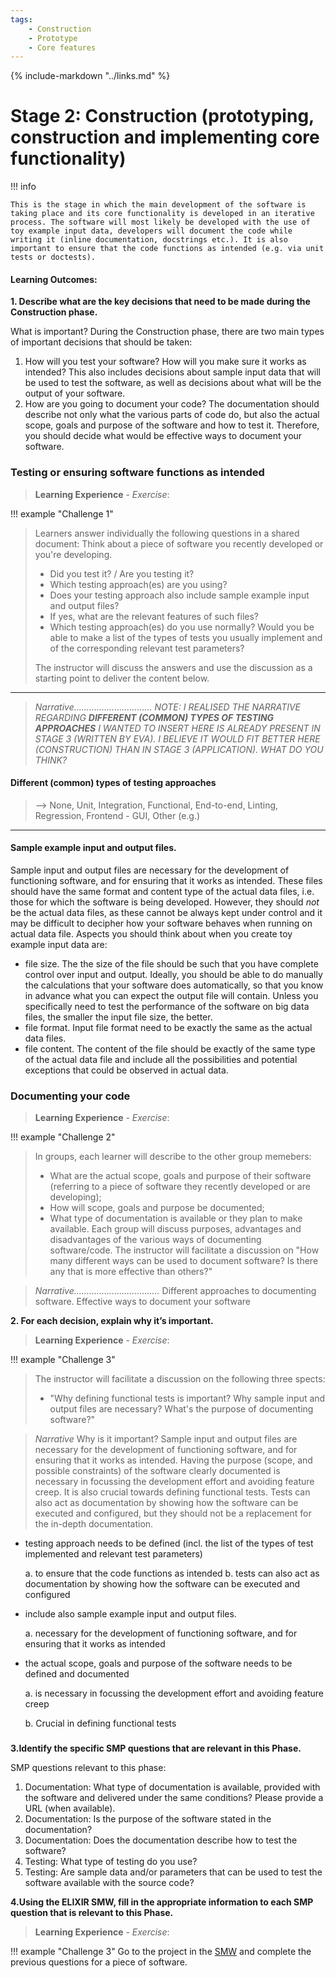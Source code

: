 ```yaml
---
tags:
    - Construction
    - Prototype
    - Core features
---
```


{% include-markdown "../links.md" %}

# Stage 2: Construction (prototyping, construction and implementing core functionality)

!!! info

    This is the stage in which the main development of the software is taking place and its core functionality is developed in an iterative process. The software will most likely be developed with the use of toy example input data, developers will document the code while writing it (inline documentation, docstrings etc.). It is also important to ensure that the code functions as intended (e.g. via unit tests or doctests).
    
#### Learning Outcomes:

**1. Describe what are the key decisions that need to be made during the Construction phase.**

 What is important? During the Construction phase, there are two main types of important decisions that should be taken:
1. How will you test your software? How will you make sure it works as intended? This also includes decisions about sample input data that will be used to test the software, as well as decisions about what will be the output of your software.
2. How are you going to document your code? The documentation should describe not only what the various parts of code do, but also the actual scope, goals and purpose of the software and how to test it. Therefore, you should decide what would be effective ways to document your software.

### Testing or ensuring software functions as intended

> **Learning Experience** - *Exercise*: 

!!! example "Challenge 1"
> Learners answer individually the following questions in a shared document: 
> Think about a piece of software you recently developed or you're developing.
> - Did you test it? / Are you testing it?
> - Which testing approach(es) are you using?
> - Does your testing approach also include sample example input and output files?
> - If yes, what are the relevant features of such files?
> - Which testing approach(es) do you use normally? Would you be able to make a list of the types of tests you usually implement and of the corresponding relevant test parameters?
> 
> The instructor will discuss the answers and use the discussion as a starting point to deliver the content below.  

------------------------------------------
> *Narrative............................... 
NOTE: I REALISED THE NARRATIVE REGARDING **DIFFERENT (COMMON) TYPES OF TESTING APPROACHES** I WANTED TO INSERT HERE IS ALREADY PRESENT IN STAGE 3 (WRITTEN BY EVA). I BELIEVE IT WOULD FIT BETTER HERE (CONSTRUCTION) THAN IN STAGE 3 (APPLICATION). WHAT DO YOU THINK?*

#### Different (common) types of testing approaches
>   --> None, Unit, Integration, Functional, End-to-end, Linting, Regression, Frontend - GUI, Other (e.g.)
>   
------------------------------------------

#### Sample example input and output files.
Sample input and output files are necessary for the development of functioning software, and for ensuring that it works as intended.
These files should have the same format and content type of the actual data files, i.e. those for which the software is being developed. However, they should *not* be the actual data files, as these cannot be always kept under control and it may be difficult to decipher how your software behaves when running on actual data file. Aspects you should think about when you create toy example input data are:
- file size. The the size of the file should be such that you have complete control over input and output. Ideally, you should be able to do manually the calculations that your software does automatically, so that you know in advance what you can expect the output file will contain. Unless you specifically need to test the performance of the software on big data files, the smaller the input file size, the better.
- file format. Input file format need to be exactly the same as the actual data files. 
- file content. The content of the file should be exactly of the same type of the actual data file and include all the possibilities and potential exceptions that could be observed in actual data. 

### Documenting your code

> **Learning Experience** - *Exercise*: 

!!! example "Challenge 2"
> In groups, each learner will describe to the other group memebers: 
> - What are the actual scope, goals and purpose of their software (referring to a piece of software they recently developed or are developing); 
> - How will scope, goals and purpose be documented;
> - What type of documentation is available or they plan to make available.
> Each group will discuss purposes, advantages and disadvantages of the various ways of documenting software/code.
> The instructor will facilitate a discussion on "How many different ways can be used to document software? Is there any that is more effective than others?"

> *Narrative..................................*
Different approaches to documenting software. Effective ways to document your software


**2. For each decision, explain why it’s important.**

> **Learning Experience** - *Exercise*: 

!!! example "Challenge 3"
> The instructor will facilitate a discussion on the following three spects:
>  - "Why defining functional tests is important?
>  Why sample input and output files are necessary? 
>  What's the purpose of documenting software?" 

> *Narrative*
Why is it important? Sample input and output files are necessary for the development of functioning software, and for ensuring that it works as intended. Having the purpose (scope, and possible constraints) of the software clearly documented is necessary in focussing the development effort and avoiding feature creep. It is also crucial towards defining functional tests. Tests can also act as documentation by showing how the software can be executed and configured, but they should not be a replacement for the in-depth documentation.


- testing approach needs to be defined (incl. the list of the types of test implemented and relevant test parameters)

    a. to ensure that the code functions as intended
    b. tests can also act as documentation by showing how the software can be executed and configured
    
- include also sample example input and output files.

    a. necessary for the development of functioning software, and for ensuring that it works as intended
    
- the actual scope, goals and purpose of the software needs to be defined and documented

    a. is necessary in focussing the development effort and avoiding feature creep
    
    b. Crucial in defining functional tests

###


**3.Identify the specific SMP questions that are relevant in this Phase.**

SMP questions relevant to this phase:

1) Documentation: What type of documentation is available, provided with the software and delivered under the same conditions? Please provide a URL (when available).
2) Documentation: Is the purpose of the software stated in the documentation?
3) Documentation: Does the documentation describe how to test the software?
4) Testing: What type of testing do you use?
5) Testing: Are sample data and/or parameters that can be used to test the software available with the source code?

**4.Using the ELIXIR SMW, fill in the appropriate information to each SMP question that is relevant to this Phase.**

> **Learning Experience** - *Exercise*: 

!!! example "Challenge 3"
  Go to the project in the [SMW](https://smw.ds-wizard.org/) and complete the previous questions for a piece of software.
